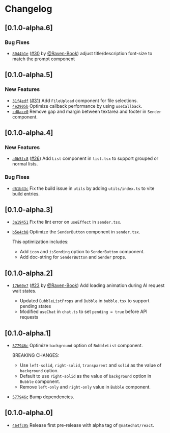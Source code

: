 # Changelog

## \[0.1.0-alpha.6]

### Bug Fixes

- [`8044b1e`](https://github.com/DevCloudFE/matechat-react/commit/8044b1eed9defb6f195cf715bd8c2321ad41be1d) ([#30](https://github.com/DevCloudFE/matechat-react/pull/30) by [@Raven-Book](https://github.com/DevCloudFE/matechat-react/../../Raven-Book)) adjust title/description font-size to match the prompt component

## \[0.1.0-alpha.5]

### New Features

- [`31f4edf`](https://github.com/DevCloudFE/matechat-react/commit/31f4edf5b24d7488ad3049e40eeca081593f9939) ([#31](https://github.com/DevCloudFE/matechat-react/pull/31)) Add `FileUpload` component for file selections.
- [`4e2905b`](https://github.com/DevCloudFE/matechat-react/commit/4e2905b6e8a06e0496205f347c11732f6c18af7e) Optimize callback performance by using `useCallback`.
- [`cd8ace0`](https://github.com/DevCloudFE/matechat-react/commit/cd8ace015d070290798369768125581429c0bf49) Remove gap and margin between textarea and footer in `Sender` component.

## \[0.1.0-alpha.4]

### New Features

- [`a0b5fc8`](https://github.com/DevCloudFE/matechat-react/commit/a0b5fc8d720460ca7c6df562fbcbe3ada26805b3) ([#26](https://github.com/DevCloudFE/matechat-react/pull/26)) Add `List` component in `list.tsx` to support grouped or normal lists.

### Bug Fixes

- [`d61b43c`](https://github.com/DevCloudFE/matechat-react/commit/d61b43c178c4f6340b944b12017ff8b57ba2476d) Fix the build issue in `utils` by adding `utils/index.ts` to vite build entries.

## \[0.1.0-alpha.3]

- [`3a19451`](https://github.com/DevCloudFE/matechat-react/commit/3a19451365a39174e32a18a25685286914c48e9f) Fix the lint error on `useEffect` in `sender.tsx`.
- [`b5e4cb8`](https://github.com/DevCloudFE/matechat-react/commit/b5e4cb86ffb618ff147ca8b1133db6eb4748f5a2) Optimize the `SenderButton` component in `sender.tsx`.

  This optimization includes:

  - Add `icon` and `isSending` option to `SenderButton` component.
  - Add doc-string for `SenderButton` and `Sender` props.

## \[0.1.0-alpha.2]

- [`17b60e7`](https://github.com/DevCloudFE/matechat-react/commit/17b60e7a0db056e37fe2e34dabbda4a2c15af972) ([#23](https://github.com/DevCloudFE/matechat-react/pull/23) by [@Raven-Book](https://github.com/DevCloudFE/matechat-react/../../Raven-Book)) Add loading animation during AI request wait states.

  - Updated `BubbleListProps` and `Bubble` in `bubble.tsx` to support pending states
  - Modified `useChat` in `chat.ts` to set `pending = true` before API requests

## \[0.1.0-alpha.1]

- [`577946c`](https://github.com/DevCloudFE/matechat-react/commit/577946c3300207688c7b9927739b49536e1438a5) Optimize `background` option of `BubbleList` component.

  BREAKING CHANGES:

  - Use `left-solid`, `right-solid`, `transparent` and `solid` as the value of `background` option.
  - Default to use `right-solid` as the value of `background` option in `Bubble` component.
  - Remove `left-only` and `right-only` value in `Bubble` component.
- [`577946c`](https://github.com/DevCloudFE/matechat-react/commit/577946c3300207688c7b9927739b49536e1438a5) Bump dependencies.

## \[0.1.0-alpha.0]

- [`464fc05`](https://github.com/DevCloudFE/matechat-react/commit/464fc054724779bebe8afefa5aa37f22253bfe03) Release first pre-release with alpha tag of `@matechat/react`.

